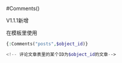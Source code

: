 #Comments()

V1.1.1新增

在模板里使用

```php
{:Comments("posts",$object_id)}

<!-- 评论文章表里的某个ID为$object_id的文章-->
```